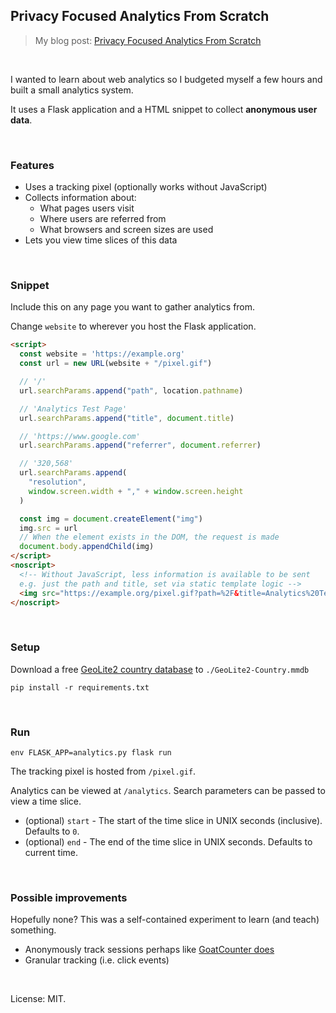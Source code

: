 ## Privacy Focused Analytics From Scratch

> My blog post: [Privacy Focused Analytics From Scratch](https://healeycodes.com/privacy-focused-analytics-from-scratch/)

<br>

I wanted to learn about web analytics so I budgeted myself a few hours and built a small analytics system.

It uses a Flask application and a HTML snippet to collect **anonymous user data**.

<br>

### Features

- Uses a tracking pixel (optionally works without JavaScript)
- Collects information about:
  - What pages users visit
  - Where users are referred from
  - What browsers and screen sizes are used
- Lets you view time slices of this data

<br>

### Snippet

Include this on any page you want to gather analytics from.

Change `website` to wherever you host the Flask application.

```html
<script>
  const website = 'https://example.org'
  const url = new URL(website + "/pixel.gif")

  // '/'
  url.searchParams.append("path", location.pathname)

  // 'Analytics Test Page'
  url.searchParams.append("title", document.title)

  // 'https://www.google.com'
  url.searchParams.append("referrer", document.referrer)

  // '320,568'
  url.searchParams.append(
    "resolution",
    window.screen.width + "," + window.screen.height
  )

  const img = document.createElement("img")
  img.src = url
  // When the element exists in the DOM, the request is made
  document.body.appendChild(img)
</script>
<noscript>
  <!-- Without JavaScript, less information is available to be sent
  e.g. just the path and title, set via static template logic -->
  <img src="https://example.org/pixel.gif?path=%2F&title=Analytics%20Test%20Page" />
</noscript>
```
<br>

### Setup

Download a free [GeoLite2 country database](https://dev.maxmind.com/geoip/geoip2/geolite2/) to `./GeoLite2-Country.mmdb`

`pip install -r requirements.txt`

<br>

### Run

`env FLASK_APP=analytics.py flask run`

The tracking pixel is hosted from `/pixel.gif`.

Analytics can be viewed at `/analytics`. Search parameters can be passed to view a time slice.

- (optional) `start` - The start of the time slice in UNIX seconds (inclusive). Defaults to `0`.
- (optional) `end` - The end of the time slice in UNIX seconds. Defaults to current time.

<br>

### Possible improvements

Hopefully none? This was a self-contained experiment to learn (and teach) something.

- Anonymously track sessions perhaps like [GoatCounter does](https://github.com/zgoat/goatcounter/blob/master/docs/sessions.markdown)
- Granular tracking (i.e. click events)

<br>

License: MIT.

